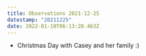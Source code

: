 ```yaml
---
title: Observations 2021-12-25
datestamp: "20211225"
date: 2022-01-10T06:13:20.463Z
---
```

- Christmas Day with Casey and her family :)